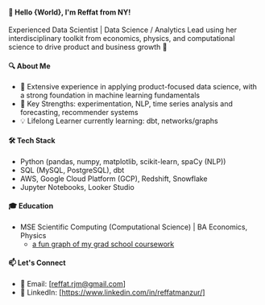#### 👋 Hello {World}, I'm Reffat from NY!
Experienced Data Scientist | Data Science / Analytics Lead using her interdisciplinary toolkit from economics, physics, and computational science to drive product and business growth 🌱

#### 🔍 About Me
- 🔬 Extensive experience in applying product-focused data science, with a strong foundation in machine learning fundamentals
- 💪 Key Strengths: experimentation, NLP, time series analysis and forecasting, recommender systems
- 💡 Lifelong Learner currently learning: dbt, networks/graphs

#### 🛠️ Tech Stack
- Python (pandas, numpy, matplotlib, scikit-learn, spaCy (NLP)) 
- SQL (MySQL, PostgreSQL), dbt
- AWS, Google Cloud Platform (GCP), Redshift, Snowflake
- Jupyter Notebooks, Looker Studio

#### 🎓 Education
- MSE Scientific Computing (Computational Science) | BA Economics, Physics
  - [a fun graph of my grad school coursework](https://github.com/rmanzur/fun-facts/blob/main/README.md) 

#### 📫 Let's Connect
- 📧 Email: [reffat.rjm@gmail.com]
- 💼 LinkedIn: [https://www.linkedin.com/in/reffatmanzur/]


